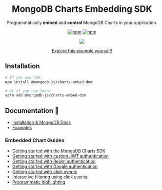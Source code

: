<h1 align="center">MongoDB Charts Embedding SDK</h1>

<div align="center">

Programmatically **embed** and **control** MongoDB Charts in your application.

[![npm](https://img.shields.io/npm/v/@mongodb-js/charts-embed-dom.svg)](https://www.npmjs.com/package/@mongodb-js/charts-embed-dom/)
[![npm](https://img.shields.io/npm/l/@mongodb-js/charts-embed-dom.svg)](https://www.npmjs.com/package/@mongodb-js/charts-embed-dom/)

<img align="center" src="https://user-images.githubusercontent.com/18709969/153343796-c0856ea2-fcce-4b87-b360-5f067917ad4e.gif"  />

[Explore this example yourself!](https://codesandbox.io/s/github/mongodb-js/charts-embed-sdk/tree/master/examples/charts/unauthenticated)

</div>

## Installation

```sh
# If you use npm:
npm install @mongodb-js/charts-embed-dom

# Or if you use Yarn:
yarn add @mongodb-js/charts-embed-dom

```

## Documentation 📖

- [Installation & MongoDB Docs](https://docs.mongodb.com/charts/master/embedding-charts-sdk/)
- [Examples](https://github.com/mongodb-js/charts-embed-sdk/tree/master/examples)

### Embedded Chart Guides

- [Getting started with the MongoDB Charts SDK](https://github.com/mongodb-js/charts-embed-sdk/tree/master/examples/charts/unauthenticated)
- [Getting started with custom JWT authentication](https://github.com/mongodb-js/charts-embed-sdk/tree/master/examples/charts/authenticated-custom-jwt)
- [Getting started with Realm authentication](https://github.com/mongodb-js/charts-embed-sdk/tree/master/examples/charts/authenticated-realm)
- [Getting started with Google authentication](https://github.com/mongodb-js/charts-embed-sdk/tree/master/examples/charts/authenticated-google)
- [Getting started with click events](https://github.com/mongodb-js/charts-embed-sdk/tree/master/examples/charts/click-events-basic)
- [Interactive filtering using click events](https://github.com/mongodb-js/charts-embed-sdk/tree/master/examples/charts/click-events-filtering)
- [Programmatic highlighting](https://github.com/mongodb-js/charts-embed-sdk/tree/master/examples/charts/programmatic-highlighting)
